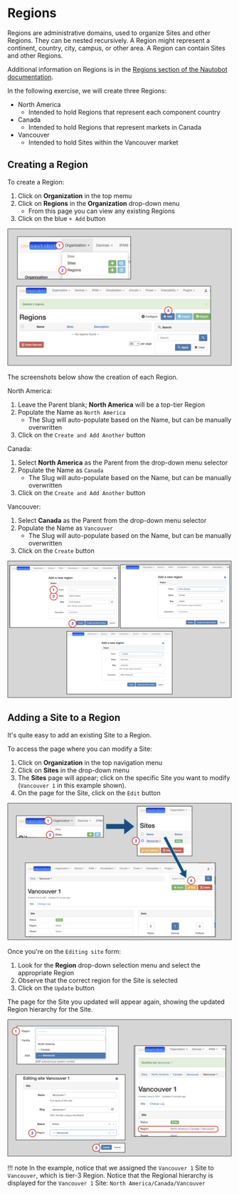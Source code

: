 # Regions

Regions are administrative domains, used to organize Sites and other Regions. They can be nested recursively.
A Region might represent a continent, country, city, campus, or other area. A Region can contain Sites and other Regions.

Additional information on Regions is in the [Regions section of the Nautobot documentation](https://nautobot.readthedocs.io/en/latest/models/dcim/region/).

In the following exercise, we will create three Regions:

* North America
    * Intended to hold Regions that represent each component country 
* Canada
    * Intended to hold Regions that represent markets in Canada
* Vancouver
    * Intended to hold Sites within the Vancouver market

## Creating a Region
    
To create a Region:

1. Click on **Organization** in the top memu
2. Click on **Regions** in the **Organization** drop-down menu
    * From this page you can view any existing Regions
3. Click on the blue `+ Add` button    

![](../images/getting-started-nautobot-ui/7-region-page.png)

The screenshots below show the creation of each Region.

North America:

1. Leave the Parent blank; **North America** will be a top-tier Region
2. Populate the Name as `North America`
    * The Slug will auto-populate based on the Name, but can be manually overwritten
3. Click on the `Create and Add Another` button

Canada:

1. Select **North America** as the Parent from the drop-down menu selector
2. Populate the Name as `Canada`
    * The Slug will auto-populate based on the Name, but can be manually overwritten   
3. Click on the `Create and Add Another` button

Vancouver:

1. Select **Canada** as the Parent from the drop-down menu selector
2. Populate the Name as `Vancouver`
    * The Slug will auto-populate based on the Name, but can be manually overwritten
3. Click on the `Create` button

![](../images/getting-started-nautobot-ui/6-create-region.png)

## Adding a Site to a Region

It's quite easy to add an existing Site to a Region.

To access the page where you can modify a Site:

1. Click on **Organization** in the top navigation menu
2. Click on **Sites** in the drop-down menu
3. The **Sites** page will appear; click on the specific Site you want to modify (`Vancouver 1` in this example shown).
4. On the page for the Site, click on the `Edit` button 

![](../images/getting-started-nautobot-ui/8-add-site-to-region.png)

Once you're on the `Editing site` form:

1. Look for the **Region** drop-down selection menu and select the appropriate Region
2. Observe that the correct region for the Site is selected
3. Click on the `Update` button

The page for the Site you updated will appear again, showing the updated Region hierarchy for the Site.

![](../images/getting-started-nautobot-ui/9-add-site-to-region-step-2.png)

!!! note
    In the example, notice that we assigned the `Vancouver 1` Site to `Vancouver`, which is tier-3 Region. 
    Notice that the Regional hierarchy is displayed for the `Vancouver 1` Site: `North America/Canada/Vancouver`
